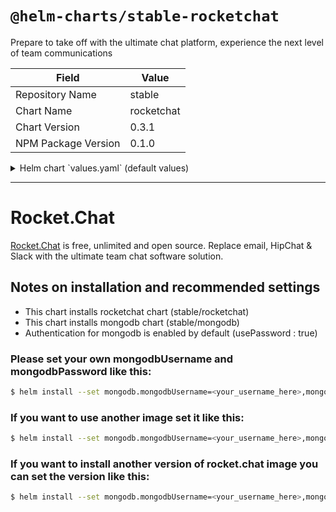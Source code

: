 # `@helm-charts/stable-rocketchat`

Prepare to take off with the ultimate chat platform, experience the next level of team communications

| Field               | Value      |
| ------------------- | ---------- |
| Repository Name     | stable     |
| Chart Name          | rocketchat |
| Chart Version       | 0.3.1      |
| NPM Package Version | 0.1.0      |

<details>

<summary>Helm chart `values.yaml` (default values)</summary>

```yaml
## Rocket Chat image version
## ref: https://hub.docker.com/r/rocketchat/rocket.chat/tags
##
image:
  repository: rocketchat/rocket.chat
  tag: 0.73.2
  pullPolicy: IfNotPresent

## Host for the application
##
# host:

# Main RocketChat configuration:
config:
  SMTP_Host:
  SMTP_Port:
  SMTP_Username:
  SMTP_Password:
  From_Email:
  Jitsi_Enabled: false
  Jitsi_Domain: meet.jit.si
  Jitsi_URL_Room_Prefix: RocketChat
  Jitsi_Open_New_Window: false
  Jitsi_Enable_Channels: false
  Jitsi_Chrome_Extension:
  WebRTC_Enable_Channel: false
  WebRTC_Enable_Private: false
  WebRTC_Enable_Direct: false

## MongoDB URL if using an externally provisioned MongoDB
mongodbURL: ~

##
## MongoDB chart configuration
##
mongodb:
  ## Enable or disable MongoDB dependency completely.
  enabled: true

  ## MongoDB admin password
  ### ref: https://github.com/bitnami/bitnami-docker-mongodb/blob/master/README.md#setting-the-root-password-on-first-run
  ###
  ## mongodbRootPassword:
  #
  ## MongoDB custom user and database
  ## ref: https://github.com/bitnami/bitnami-docker-mongodb/blob/master/README.md#creating-a-user-and-database-on-first-run
  ##
  # mongodbUsername:
  # mongodbPassword:
  # mongodbDatabase:
  ## Enable persistence using Persistent Volume Claims
  ## ref: http://kubernetes.io/docs/user-guide/persistent-volumes/
  ##
  persistence:
    enabled: true
    ## mongodb data Persistent Volume Storage Class
    ## If defined, storageClassName: <storageClass>
    ## If set to "-", storageClassName: "", which disables dynamic provisioning
    ## If undefined (the default) or set to null, no storageClassName spec is
    ##   set, choosing the default provisioner.  (gp2 on AWS, standard on
    ##   GKE, AWS & OpenStack)
    ##
    # storageClass: "-"
    accessMode: ReadWriteOnce
    size: 8Gi

## Enable persistence using Persistent Volume Claims
## ref: http://kubernetes.io/docs/user-guide/persistent-volumes/
##
persistence:
  enabled: true
  ## rocketchat data Persistent Volume Storage Class
  ## If defined, storageClassName: <storageClass>
  ## If set to "-", storageClassName: "", which disables dynamic provisioning
  ## If undefined (the default) or set to null, no storageClassName spec is
  ##   set, choosing the default provisioner.  (gp2 on AWS, standard on
  ##   GKE, AWS & OpenStack)
  ##
  # storageClass: "-"
  accessMode: ReadWriteOnce
  size: 8Gi

## Configure resource requests and limits
## ref: http://kubernetes.io/docs/user-guide/compute-resources/
##
# resources:
#   requests:
#     memory: 512Mi
#     cpu: 300m

securityContext:
  enabled: true
  runAsUser: 999
  fsGroup: 999

serviceAccount:
  # Specifies whether a ServiceAccount should be created
  create: true

  # The name of the ServiceAccount to use.
  # If not set and create is true, a name is generated using the fullname template
  name:

## Configure the ingress object to hook into existing infastructure
### ref : http://kubernetes.io/docs/user-guide/ingress/
###
ingress:
  enabled: false
  annotations:
    kubernetes.io/ingress.class: 'nginx'
  tls:
  #  - secretName: chart-example-tls
  #    hosts:
  #      - chart-example.local

service:
  type: ClusterIP
```

</details>

---

# Rocket.Chat

[Rocket.Chat](https://rocket.chat/) is free, unlimited and open source. Replace email, HipChat & Slack with the ultimate team chat software solution.

## Notes on installation and recommended settings

- This chart installs rocketchat chart (stable/rocketchat)
- This chart installs mongodb chart (stable/mongodb)
- Authentication for mongodb is enabled by default (usePassword : true)

### Please set your own mongodbUsername and mongodbPassword like this:

```bash
$ helm install --set mongodb.mongodbUsername=<your_username_here>,mongodb.mongodbPassword=<your_password_here> --name my-rocketchat stable/rocketchat
```

### If you want to use another image set it like this:

```bash
$ helm install --set mongodb.mongodbUsername=<your_username_here>,mongodb.mongodbPassword=<your_password_here>,repository=<your_image> --name my-rocketchat stable/rocketchat
```

### If you want to install another version of rocket.chat image you can set the version like this:

```bash
$ helm install --set mongodb.mongodbUsername=<your_username_here>,mongodb.mongodbPassword=<your_password_here>,tag=0.74.0 --name my-rocketchat stable/rocketchat
```

